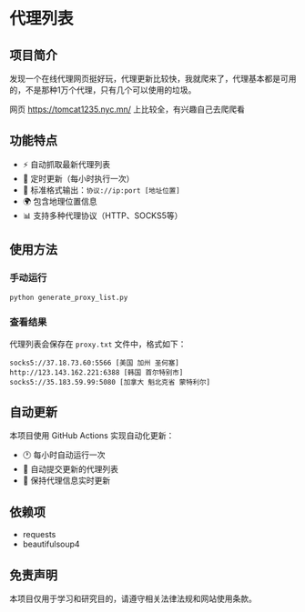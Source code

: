 # 代理列表

## 项目简介

发现一个在线代理网页挺好玩，代理更新比较快，我就爬来了，代理基本都是可用的，不是那种1万个代理，只有几个可以使用的垃圾。

网页 https://tomcat1235.nyc.mn/ 上比较全，有兴趣自己去爬爬看

## 功能特点

- ⚡ 自动抓取最新代理列表
- 🔄 定时更新（每小时执行一次）
- 📝 标准格式输出：`协议://ip:port [地址位置]`
- 🌍 包含地理位置信息
- 📊 支持多种代理协议（HTTP、SOCKS5等）

## 使用方法

### 手动运行

```bash
python generate_proxy_list.py
```

### 查看结果

代理列表会保存在 `proxy.txt` 文件中，格式如下：

```
socks5://37.18.73.60:5566 [美国 加州 圣何塞]
http://123.143.162.221:6388 [韩国 首尔特别市]
socks5://35.183.59.99:5080 [加拿大 魁北克省 蒙特利尔]
```

## 自动更新

本项目使用 GitHub Actions 实现自动化更新：

- 🕐 每小时自动运行一次
- 📝 自动提交更新的代理列表
- 🔄 保持代理信息实时更新

## 依赖项

- requests
- beautifulsoup4

## 免责声明

本项目仅用于学习和研究目的，请遵守相关法律法规和网站使用条款。